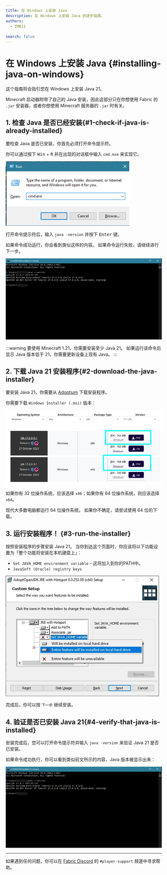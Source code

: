 ```yaml
---
title: 在 Windows 上安装 Java
description: 在 Windows 上安装 Java 的逐步指南。
authors:
  - IMB11

search: false
---
```


# 在 Windows 上安装 Java {#installing-java-on-windows}

这个指南将会指引您在 Windows 上安装 Java 21。

Minecraft 启动器附带了自己的 Java 安装，因此这部分只在你想使用 Fabric 的 `.jar` 安装器，或者你想使用 Minecraft 服务器的 `.jar` 时有关。

## 1. 检查 Java 是否已经安装{#1-check-if-java-is-already-installed}

要检查 Java 是否已安装，你首先必须打开命令提示符。

你可以通过按下 <kbd>Win</kbd> + <kbd>R</kbd> 并在出现的对话框中输入 `cmd.exe` 来实现它。

![Windows运行对话框中的「cmd.exe」](/assets/players/installing-java/windows-run-dialog.png)

打开命令提示符后，输入 `java -version` 并按下 <kbd>Enter</kbd> 键。

如果命令成功运行，你会看到类似这样的内容。 如果命令运行失败，请继续进行下一步。

![命令提示符中输入了「java -version」](/assets/players/installing-java/windows-java-version.png)

:::warning
要使用 Minecraft 1.21，你需要安装至少 Java 21。 如果运行该命令后显示 Java 版本低于 21，你需要更新设备上现有 Java。
:::

## 2. 下载 Java 21 安装程序{#2-download-the-java-installer}

要安装 Java 21，你需要从 [Adoptium](https://adoptium.net/en-GB/temurin/releases/?os=windows\&package=jdk\&version=21) 下载安装程序。

你需要下载 `Windows Installer (.msi)` 版本：

![Adoptium 下载页面，使用了 Windows 安装程序 (.msi)](/assets/players/installing-java/windows-download-java.png)

如果你有 32 位操作系统，应该选择 `x86`；如果你有 64 位操作系统，则应该选择 `x64`。

现代大多数电脑都运行 64 位操作系统。 如果你不确定，请尝试使用 64 位的下载。

## 3. 运行安装程序！ {#3-run-the-installer}

按照安装程序的步骤安装 Java 21。 当你到达这个页面时，你应该将以下功能设置为「整个功能将安装在本机硬盘上」：

- `Set JAVA_HOME environment variable` - 这将加入到你的PATH中。
- `JavaSoft (Oracle) registry keys`

![Java 21 安装程序，具有「Set JAVA\_HOME variable」和「JavaSoft (Oracle) registry keys」](/assets/players/installing-java/windows-wizard-screenshot.png)

完成后，你可以按 `下一步` 继续安装。

## 4. 验证是否已安装 Java 21{#4-verify-that-java-is-installed}

安装完成后，您可以打开命令提示符并输入 `java -version` 来验证 Java 21 是否已安装。

如果命令成功执行，你可以看到类似前文所示的内容，Java 版本被显示出来：

![命令提示符中输入了「java -version」](/assets/players/installing-java/windows-java-version.png)

---

如果遇到任何问题，你可以在 [Fabric Discord](https://discord.gg/v6v4pMv) 的 `#player-support` 频道中寻求帮助。
